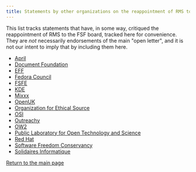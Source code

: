 ```yaml
---
title: Statements by other organizations on the reappointment of RMS to the FSF board
---
```


This list tracks statements that have, in some way, critiqued the reappointment of RMS to the FSF board, tracked here for convenience. 
They are _not_ necessarily endorsements of the main "open letter", and it is not our intent to imply that by including them here.

- [April](https://www.april.org/en/richard-stallman-back-board-free-software-foundation)
- [Document Foundation](https://blog.documentfoundation.org/blog/2021/03/25/statement-on-rms-and-fsf/)
- [EFF](https://www.eff.org/deeplinks/2021/03/statement-re-election-richard-stallman-fsf-board)
- [Fedora Council](https://fedoramagazine.org/fedora-council-statement-on-richard-stallman-rejoining-fsf-board/)
- [FSFE](https://fsfe.org/news/2021/news-20210324-01.en.html)
- [KDE](https://ev.kde.org//2021/03/24/on-the-reappointment-of-rms-fsf/)
- [Mixxx](https://mixxx.org/news/2021-03-26-fsf-statement/)
- [OpenUK](https://openuk.uk/openuk-response-to-richard-stallmans-reinstatement-to-fsf-board/)
- [Organization for Ethical Source](https://ethicalsource.dev/blog/statement-on-richard-stallman/)
- [OSI](https://opensource.org/OSI_Response)
- [Outreachy](https://www.outreachy.org/blog/2021-03-23/fsf-participation-barred/)
- [OW2](https://www.ow2.org/view/Newsletters/April2021Newsletter)
- [Public Laboratory for Open Technology and Science](https://publiclab.org/notes/jmacha/03-25-2021/public-lab-calls-for-the-immediate-removal-of-richard-stallman)
- [Red Hat](https://www.redhat.com/en/blog/red-hat-statement-about-richard-stallmans-return-free-software-foundation-board)
- [Software Freedom Conservancy](https://sfconservancy.org/blog/2021/mar/23/outreachy-fsf/)
- [Solidaires Informatique](https://solidairesinformatique.org/2021/03/30/contre-le-retour-de-stallman-pour-un-milieu-du-libre-militant-et-inclusif/)

[Return to the main page][1]

[1]: https://rms-open-letter.github.io/
